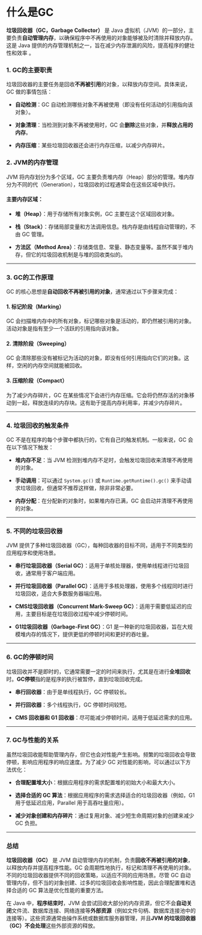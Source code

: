 # 什么是GC

**垃圾回收器（GC，Garbage Collector）** 是 Java 虚拟机（JVM）的一部分，主要负责**自动管理内存**，以确保程序中不再使用的对象能够被及时清除并释放内存。这是 Java 提供的内存管理机制之一，旨在减少内存泄漏的风险，提高程序的健壮性和效率 。

### 1. **GC的主要职责**

垃圾回收器的主要任务是回收**不再被引用**的对象，以释放内存空间。具体来说，GC 做的事情包括：

- **自动检测**：GC 自动检测哪些对象不再被使用（即没有任何活动的引用指向该对象）。
    
- **对象清理**：当检测到对象不再被使用时，GC 会**删除**这些对象，并**释放占用的内存**。
    
- **内存压缩**：某些垃圾回收器还会进行内存压缩，以减少内存碎片。

### 2. **JVM的内存管理**

JVM 将内存划分为多个区域，GC 主要负责堆内存（Heap）部分的管理。堆内存分为不同的代（Generation），垃圾回收的过程通常会在这些区域中执行。

#### 主要内存区域：

- **堆（Heap）**：用于存储所有对象实例，GC 主要在这个区域回收对象。
    
- **栈（Stack）**：存储局部变量和方法调用信息。栈内存是由线程自动管理的，不由 GC 管理。
    
- **方法区（Method Area）**：存储类信息、常量、静态变量等。虽然不属于堆内存，但它的垃圾回收机制是与堆的回收类似的。
    

---

### 3. **GC的工作原理**

GC 的核心思想是**自动回收不再被引用的对象**，通常通过以下步骤来完成：

#### 1. **标记阶段（Marking）**

GC 会扫描堆内存中的所有对象，标记哪些对象是活动的，即仍然被引用的对象。活动对象是指有至少一个活跃的引用指向该对象。

#### 2. **清除阶段（Sweeping）**

GC 会清除那些没有被标记为活动的对象，即没有任何引用指向它们的对象。这样，空闲的内存空间就能被回收。

#### 3. **压缩阶段（Compact）**

为了减少内存碎片，GC 在某些情况下会进行内存压缩。它会将仍然存活的对象移动到一起，释放连续的内存块。这有助于提高内存利用率，并减少内存碎片。

---

### 4. **垃圾回收的触发条件**

GC 不是在程序的每个步骤中都执行的，它有自己的触发机制。一般来说，GC 会在以下情况下触发：

- **堆内存不足**：当 JVM 检测到堆内存不足时，会触发垃圾回收来清理不再使用的对象。
    
- **手动调用**：可以通过 `System.gc()` 或 `Runtime.getRuntime().gc()` 来手动请求垃圾回收，但通常不推荐这样做，除非非常必要。
    
- **内存分配**：在分配新的对象时，如果堆内存已满，GC 会启动并清理不再使用的对象。
    

---

### 5. **不同的垃圾回收器**

JVM 提供了多种垃圾回收器（GC），每种回收器的目标不同，适用于不同类型的应用程序和使用场景。

- **串行垃圾回收器（Serial GC）**：适用于单核处理器，使用单线程进行垃圾回收，通常用于客户端应用。
    
- **并行垃圾回收器（Parallel GC）**：适用于多核处理器，使用多个线程同时进行垃圾回收，适合大多数服务器端应用。
    
- **CMS垃圾回收器（Concurrent Mark-Sweep GC）**：适用于需要低延迟的应用，主要目标是在垃圾回收过程中减少停顿时间。
    
- **G1垃圾回收器（Garbage-First GC）**：G1 是一种新的垃圾回收器，旨在大规模堆内存的情况下，提供更低的停顿时间和更好的吞吐量。
    

---

### 6. **GC的停顿时间**

垃圾回收并不是即时的，它通常需要一定的时间来执行，尤其是在进行**全堆回收**时。**GC停顿**指的是程序的执行被暂停，直到垃圾回收完成。

- **串行回收器**：由于是单线程执行，GC 停顿较长。
    
- **并行回收器**：多个线程执行，GC 停顿时间较短。
    
- **CMS 回收器和 G1 回收器**：尽可能减少停顿时间，适用于低延迟需求的应用。
    

---

### 7. **GC与性能的关系**

虽然垃圾回收能帮助管理内存，但它也会对性能产生影响。频繁的垃圾回收会导致停顿，影响应用程序的响应速度。为了减少 GC 对性能的影响，可以通过以下方法优化：

- **合理配置堆大小**：根据应用程序的需求配置堆的初始大小和最大大小。
    
- **选择合适的 GC 算法**：根据应用程序的需求选择适合的垃圾回收器（例如，G1 用于低延迟应用，Parallel 用于高吞吐量应用）。
    
- **减少对象创建和内存碎片**：通过复用对象、减少短生命周期对象的创建来减少 GC 负担。
    

---

### 总结

**垃圾回收器（GC）** 是 JVM 自动管理内存的机制，负责**回收不再被引用的对象**，以释放内存并提高程序性能。GC 会周期性地执行，标记和清理不再使用的对象。不同的垃圾回收器提供不同的回收策略，以适应不同的应用场景。尽管 GC 自动管理内存，但不当的对象创建、过多的垃圾回收会影响性能，因此合理配置堆和选择合适的 GC 算法是优化性能的重要方法。

在 Java 中，**程序结束时**，JVM 会尝试回收大部分的内存资源，但它不会**自动关闭**文件流、数据库连接、网络连接等**外部资源**（例如文件句柄、数据库连接池中的连接等）。这些资源通常由操作系统或数据库服务器管理，并且**JVM 的垃圾回收器（GC）不会处理**这些外部资源的释放。

